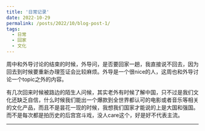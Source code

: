 ```yaml
---
title: '日常记录'
date: 2022-10-29
permalink: /posts/2022/10/blog-post-1/
tags:
  - 日常
  - 回家
  - 文化
---
```

周中和外导讨论的结束的时候，外导问，是否要回家一趟，我直接说不回去，因为回去到时候要重新办理签证会比较麻烦。外导是一个很nice的人，这周也和外导讨论一个topic之外的内容。

有几次回来时候被路边的陌生人问候，其实老外有时候了解中国，只不过是我们文化还缺乏自信，什么时候我们能出一个爆款到全世界都认可的电影或者音乐等相关的文化产品，而且不是昙花一现的时候，我想我们国家才能说的上是大国和强国。而不是每次都是拍历史的后宫宫斗戏，没人care这个，好是好不代表主流。


------
